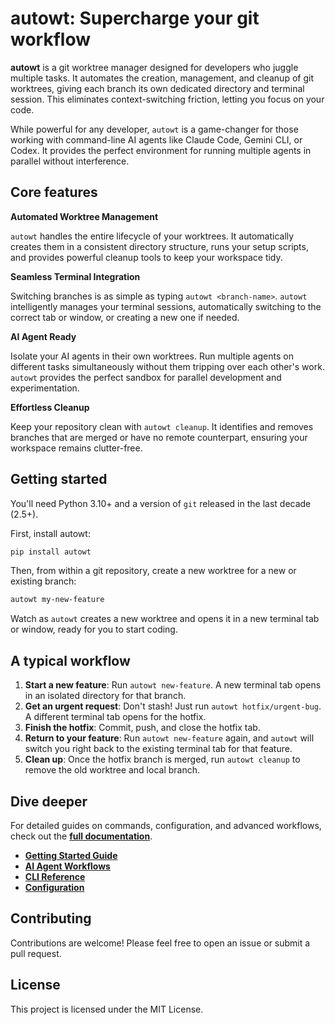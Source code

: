 # autowt: Supercharge your git workflow

**autowt** is a git worktree manager designed for developers who juggle multiple tasks. It automates the creation, management, and cleanup of git worktrees, giving each branch its own dedicated directory and terminal session. This eliminates context-switching friction, letting you focus on your code.

While powerful for any developer, `autowt` is a game-changer for those working with command-line AI agents like Claude Code, Gemini CLI, or Codex. It provides the perfect environment for running multiple agents in parallel without interference.

## Core features

**Automated Worktree Management**

`autowt` handles the entire lifecycle of your worktrees. It automatically creates them in a consistent directory structure, runs your setup scripts, and provides powerful cleanup tools to keep your workspace tidy.

**Seamless Terminal Integration**

Switching branches is as simple as typing `autowt <branch-name>`. `autowt` intelligently manages your terminal sessions, automatically switching to the correct tab or window, or creating a new one if needed.

**AI Agent Ready**

Isolate your AI agents in their own worktrees. Run multiple agents on different tasks simultaneously without them tripping over each other's work. `autowt` provides the perfect sandbox for parallel development and experimentation.

**Effortless Cleanup**

Keep your repository clean with `autowt cleanup`. It identifies and removes branches that are merged or have no remote counterpart, ensuring your workspace remains clutter-free.

## Getting started

You'll need Python 3.10+ and a version of `git` released in the last decade (2.5+).

First, install autowt:

```bash
pip install autowt
```

Then, from within a git repository, create a new worktree for a new or existing branch:

```bash
autowt my-new-feature
```

Watch as `autowt` creates a new worktree and opens it in a new terminal tab or window, ready for you to start coding.

## A typical workflow

1.  **Start a new feature**: Run `autowt new-feature`. A new terminal tab opens in an isolated directory for that branch.
2.  **Get an urgent request**: Don't stash! Just run `autowt hotfix/urgent-bug`. A different terminal tab opens for the hotfix.
3.  **Finish the hotfix**: Commit, push, and close the hotfix tab.
4.  **Return to your feature**: Run `autowt new-feature` again, and `autowt` will switch you right back to the existing terminal tab for that feature.
5.  **Clean up**: Once the hotfix branch is merged, run `autowt cleanup` to remove the old worktree and local branch.

## Dive deeper

For detailed guides on commands, configuration, and advanced workflows, check out the [**full documentation**](https://steveasleep.com/autowt/).

-   [**Getting Started Guide**](https://steveasleep.com/autowt/gettingstarted/)
-   [**AI Agent Workflows**](https://steveasleep.com/autowt/aiagentworkflows/)
-   [**CLI Reference**](https://steveasleep.com/autowt/clireference/)
-   [**Configuration**](https://steveasleep.com/autowt/configuration/)

## Contributing

Contributions are welcome! Please feel free to open an issue or submit a pull request.

## License

This project is licensed under the MIT License.
